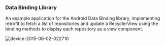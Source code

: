 ### Data Binding Library
An example application for the Android Data Binding library, implementing retrofit to fetch a list of repositories and update a RecyclerView using the binding methods to display each repository as a view component.

![device-2015-06-02-022710](https://cloud.githubusercontent.com/assets/1892070/7926204/47791386-08cf-11e5-9fac-d45b6c555809.png)
